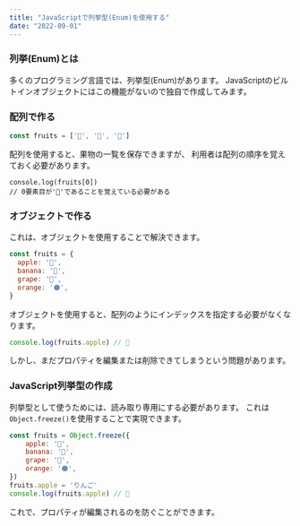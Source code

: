 ```yaml
---
title: "JavaScriptで列挙型(Enum)を使用する"
date: "2022-09-01"
---
```


### 列挙(Enum)とは

多くのプログラミング言語では、列挙型(Enum)があります。
JavaScriptのビルトインオブジェクトにはこの機能がないので独自で作成してみます。

### 配列で作る

```JavaScript
const fruits = ['🍎', '🍌', '🍇']
```

配列を使用すると、果物の一覧を保存できますが、
利用者は配列の順序を覚えておく必要があります。

```
console.log(fruits[0])
// 0要素目が'🍎'であることを覚えている必要がある
```

### オブジェクトで作る
これは、オブジェクトを使用することで解決できます。

```JavaScript
const fruits = {
  apple: '🍎',
  banana: '🍌',
  grape: '🍇',
  orange: '🟠',
}
```

オブジェクトを使用すると、配列のようにインデックスを指定する必要がなくなります。

```JavaScript
console.log(fruits.apple) // 🍎
```

しかし、まだプロパティを編集または削除できてしまうという問題があります。

### JavaScript列挙型の作成

列挙型として使うためには、読み取り専用にする必要があります。
これは`Object.freeze()`を使用することで実現できます。

```JavaScript
const fruits = Object.freeze({
    apple: '🍎',
    banana: '🍌',
    grape: '🍇',
    orange: '🟠',
})
fruits.apple = 'りんご'
console.log(fruits.apple) // 🍎
```

これで、プロパティが編集されるのを防ぐことができます。
